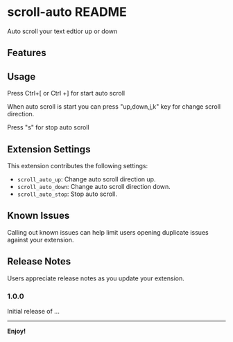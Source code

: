 # scroll-auto README

Auto scroll your text edtior up or down

## Features



## Usage

Press Ctrl+[ or Ctrl +] for start auto scroll

When auto scroll is start you can press "up,down,j,k" key for change scroll direction.

Press "s" for stop auto scroll


## Extension Settings


This extension contributes the following settings:

* `scroll_auto_up`: Change auto scroll direction up.
* `scroll_auto_down`: Change auto scroll direction down.
* `scroll_auto_stop`: Stop auto scroll.

## Known Issues

Calling out known issues can help limit users opening duplicate issues against your extension.

## Release Notes

Users appreciate release notes as you update your extension.

### 1.0.0

Initial release of ...

-----------------------------------------------------------------------------------------------------------

**Enjoy!**
